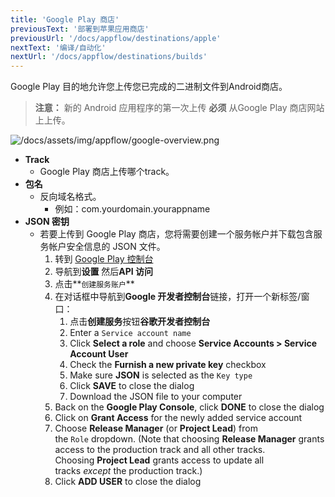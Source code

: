 ```yaml
---
title: 'Google Play 商店'
previousText: '部署到苹果应用商店'
previousUrl: '/docs/appflow/destinations/apple'
nextText: '编译/自动化'
nextUrl: '/docs/appflow/destinations/builds'
---
```


Google Play 目的地允许您上传您已完成的二进制文件到Android商店。

> **注意：** 新的 Android 应用程序的第一次上传 <b>必须</b> 从Google Play 商店网站上上传。

![/docs/assets/img/appflow/google-overview.png](/docs/assets/img/appflow/google-overview.png)

- **Track**
    - Google Play 商店上传哪个track。
- **包名**
    - 反向域名格式。
        - 例如：com.yourdomain.yourappname
- **JSON 密钥**
    - 若要上传到 Google Play 商店，您将需要创建一个服务帐户并下载包含服务帐户安全信息的 JSON 文件。
        1. 转到 [Google Play 控制台](https://play.google.com/apps/publish/)
        2. 导航到**设置** 然后**API 访问**
        3. 点击**`创建服务账户`**
        4. 在对话框中导航到**Google 开发者控制台**链接，打开一个新标签/窗口：
            1. 点击**创建服务**按钮**谷歌开发者控制台**
            2. Enter a `Service account name`
            3. Click **Select a role** and choose **Service Accounts > Service Account User**
            4. Check the **Furnish a new private key** checkbox
            5. Make sure **JSON** is selected as the `Key type`
            6. Click **SAVE** to close the dialog
            7. Download the JSON file to your computer
        5. Back on the **Google Play Console**, click **DONE** to close the dialog
        6. Click on **Grant Access** for the newly added service account
        7. Choose **Release Manager** (or **Project Lead**) from the `Role` dropdown. (Note that choosing **Release Manager** grants access to the production track and all other tracks. Choosing **Project Lead** grants access to update all tracks *except* the production track.)
        8. Click **ADD USER** to close the dialog